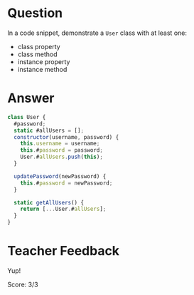 # Question

In a code snippet, demonstrate a `User` class with at least one:

- class property
- class method
- instance property
- instance method

# Answer

```js
class User {
  #password;
  static #allUsers = [];
  constructor(username, password) {
    this.username = username;
    this.#password = password;
    User.#allUsers.push(this);
  }

  updatePassword(newPassword) {
    this.#password = newPassword;
  }

  static getAllUsers() {
    return [...User.#allUsers];
  }
}
```

# Teacher Feedback

Yup!

Score: 3/3
